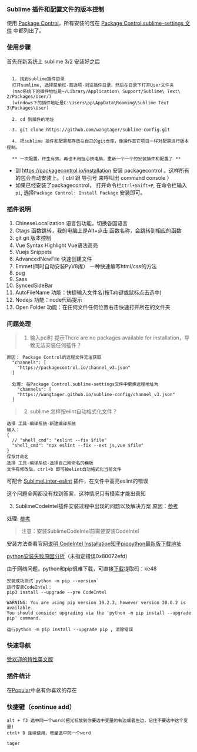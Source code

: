 ### Sublime 插件和配置文件的版本控制

使用 [Package
Control](https://packagecontrol.io/installation)，所有安装的包在 [Package
Control.sublime-settings 文件](https://github.com/wangtager/sublime-config/blob/master/Package%20Control.sublime-settings)
 中都列出了。



### 使用步骤

首先在新系统上 sublime 3/2 安装好之后

```console

  1. 找到sublime插件目录
  打开sumlime, 选择菜单栏-首选项-浏览插件目录，然后在目录下打开User文件夹
  (mac系统下的插件地址是~/Library/Application\ Support/Sublime\ Text\ 2/Packages/User/)
  (windows下的插件地址是C:\Users\pp\AppData\Roaming\Sublime Text 3\Packages\User)

  2. cd 到插件的地址

  3. git clone https://github.com/wangtager/sublime-config.git

  4. 把sublime 插件和配置都存放在自己的git仓库，像操作其它项目一样对配置进行版本控制。

  ** 一次配置，终生有效。再也不用担心换电脑，重新一个一个的安装插件和配置了 **

```

- 到 https://packagecontrol.io/installation 安装 packagecontrol 。这样所有的包会自动安装上。（ ctrl 跟 导引号 来呼叫出 command console ）
- 如果已经安装了packagecontrol， 打开命令栏`Ctrl+Shift+P`, 在命令栏输入`pi`, 选择`Package Control: Install Package` 安装即可。

### 插件说明
1. ChineseLocalization
  语言包功能，切换各国语言
2. Ctags
  函数跳转，我的电脑上是Alt+点击 函数名称，会跳转到相应的函数
3. git
  git 版本控制
4. Vue Syntax Highlight
  Vue语法高亮
5. Vuejs Snippets
6. AdvancedNewFile
  快速创建文件
7. Emmet(同时自动安装PyV8库）
  一种快速编写html/css的方法
8. pug
9. Sass
10. SyncedSideBar
11. AutoFileName
功能：快捷输入文件名(按Tab键或鼠标点击选中)
12. Nodejs
功能：node代码提示
13. Open Folder
功能：在任何文件任何位置右击快速打开所在的文件夹

### 问题处理
> 1. 输入pci时 提示There are no packages available for installation，导致无法安装任何插件？
```
原因： Package Control的远程文件无法获取
  "channels": [
    "https://packagecontrol.io/channel_v3.json"
  ]

  处理: 在Package Control.sublime-settings文件中更换远程地址为
    "channels": [
    "https://wangtager.github.io/sublime-config/channel_v3.json"
  ]
  ```
> 2. sublime 怎样按elint自动格式化文件？
```
选择 工具-编译系统-新建编译系统
输入：
{
  // "shell_cmd": "eslint --fix $file"
  "shell_cmd": "npx eslint --fix --ext js,vue $file"
}
保存并命名
选择 工具-编译系统-选择自己刚命名的模板
文件有修改后，ctrl+b 即可按elint自动格式化当前文件
```
可配合 [SublimeLinter-eslint](https://packagecontrol.io/packages/SublimeLinter-eslint) 插件，在文件中高亮eslint的错误

这个问题全网都没有找到答案，这种情况只有摸索才能出真知

3. SublimeCodeIntel插件安装过程中出现的问题以及解决方案
原因：[参考](https://blog.csdn.net/BuluGuy/article/details/100056412)

处理: [参考](https://blog.csdn.net/nalaluky/article/details/80864386)

>注意：安装SublimeCodeIntel前需要安装CodeIntel

安装方法查看官网[说明 CodeIntel Installation](https://packagecontrol.io/packages/SublimeCodeIntel)[知乎pip](https://zhuanlan.zhihu.com/p/38603105)[python最新版下载地址](https://www.python.org/downloads/release/python-382/)

[python安装失败原因分析](https://www.jianshu.com/p/bc1263f12c4f)（未指定错误0x80072efd）

由于网络问题，python和pip很难下载，可直接[下载](https://pan.baidu.com/s/1ju8YvUBYSgzSjD0ikDKfYw)提取码：ke48
```
安装成功测试`python -m pip --version`
运行安装CodeIntel：
pip3 install --upgrade --pre CodeIntel 

WARNING: You are using pip version 19.2.3, however version 20.0.2 is available.
You should consider upgrading via the 'python -m pip install --upgrade pip' command.

运行python -m pip install --upgrade pip , 消除错误
```


### 快速导航
[受欢迎的特性](http://www.sublimetext.cn/)[英文版](https://www.sublimetext.com/support)

### 插件统计
在[Popular](https://packagecontrol.io/)中总有你喜欢的存在

### 快捷键（continue add）

```
alt + f3 选中同一个word(把光标放到你要选中变量的右边或者左边，记住不要选中这个变量)
ctrl+ D 连续使用，增量选中同一个word

tager
```
<Vssue title="vssue-blog" />






